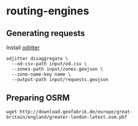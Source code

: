 # routing-engines

## Generating requests

Install [odjitter](https://github.com/dabreegster/odjitter)

```shell
odjitter disaggregate \
  --od-csv-path input/od.csv \
  --zones-path input/zones.geojson \
  --zone-name-key name \
  --output-path input/requests.geojson
```

## Preparing OSRM

```
wget http://download.geofabrik.de/europe/great-britain/england/greater-london-latest.osm.pbf
```
